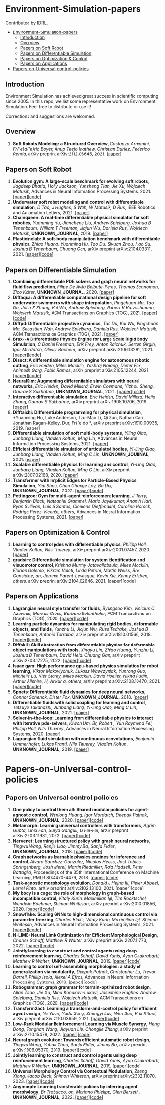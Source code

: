 # Environment-Simulation-papers

Contributed by [IDRL](https://github.com/idrl-lab).

- [Environment-Simulation-papers](#Environment-Simulation-papers)
  - [Introduction](#introduction)
  - [Overview](#Overview)
  - [Papers on Soft Robot](#papers-on-soft-robot)
  - [Papers on Differentiable Simulation](#papers-on-differentiable-simulationparallel)
  - [Papers on Optimization & Control](#papers-on-optimization--control)
  - [Papers on Applications](#papers-on-applications)
- [Papers-on-Universal-control-policies](#Papers-on-Universal-control-policies)

## Introduction

Environment Simulation has achieved great success in scientific computing since 2005. In this repo, we list some representative work on Environment Simulation. Feel free to distribute or use it!

Corrections and suggestions are welcomed.

## Overview
1. **Soft Robots Modeling: a Structured Overview**, *Costanza Armanini, Fr{\'e}d{\'e}ric Boyer, Anup Teejo Mathew, Christian Duriez, Federico Renda*, arXiv preprint arXiv:2112.03645, 2021. [[paper](https://www.researchgate.net/profile/Costanza-Armanini/publication/356841763_Soft_Robots_Modeling_a_Structured_Overview/links/637b250037878b3e87cb571d/Soft-Robots-Modeling-a-Structured-Overview.pdf)]

## Papers on Soft Robot
1. **Evolution gym: A large-scale benchmark for evolving soft robots**, *Jagdeep Bhatia, Holly Jackson, Yunsheng Tian, Jie Xu, Wojciech Matusik*, Advances in Neural Information Processing Systems, 2021. [[paper](https://proceedings.neurips.cc/paper/2021/file/118921efba23fc329e6560b27861f0c2-Paper.pdf)][[code](https://github.com/EvolutionGym)]
2. **Underwater soft robot modeling and control with differentiable simulation**, *D Tao, J Hughes, S Wah, W Matusik, D Rus*, IEEE Robotics and Automation Letters, 2021. [[paper](https://ieeexplore.ieee.org/stamp/stamp.jsp?arnumber=9392257)]
3. **Chainqueen: A real-time differentiable physical simulator for soft robotics**, *Yuanming Hu, Jiancheng Liu, Andrew Spielberg, Joshua B Tenenbaum, William T Freeman, Jiajun Wu, Daniela Rus, Wojciech Matusik*, **UNKNOWN_JOURNAL**, 2019. [[paper](https://arxiv.53yu.com/pdf/1810.01054.pdf)]
4. **Plasticinelab: A soft-body manipulation benchmark with differentiable physics**, *Zhiao Huang, Yuanming Hu, Tao Du, Siyuan Zhou, Hao Su, Joshua B Tenenbaum, Chuang Gan*, arXiv preprint arXiv:2104.03311, 2021. [[paper](https://arxiv.53yu.com/pdf/2104.03311.pdf)][[code](https://github.com/hzaskywalker/PlasticineLab)]

## Papers on Differentiable Simulation
1. **Combining differentiable PDE solvers and graph neural networks for fluid flow prediction**, *Filipe De Avila Belbute-Peres, Thomas Economon, Zico Kolter*, **UNKNOWN_JOURNAL**, 2020. [[paper](http://proceedings.mlr.press/v119/de-avila-belbute-peres20a/de-avila-belbute-peres20a.pdf)]
2. **Diffaqua: A differentiable computational design pipeline for soft underwater swimmers with shape interpolation**, *Pingchuan Ma, Tao Du, John Z Zhang, Kui Wu, Andrew Spielberg, Robert K Katzschmann, Wojciech Matusik*, ACM Transactions on Graphics (TOG), 2021. [[paper](https://dl.acm.org/doi/pdf/10.1145/3450626.3459832)][[code](https://dl.acm.org/action/downloadSupplement?doi=10.1145%2F3450626.3459832&file=3450626.3459832.vtt)]
3. **Diffpd: Differentiable projective dynamics**, *Tao Du, Kui Wu, Pingchuan Ma, Sebastien Wah, Andrew Spielberg, Daniela Rus, Wojciech Matusik*, ACM Transactions on Graphics (TOG), 2021. [[paper](https://dl.acm.org/doi/fullHtml/10.1145/3490168)]
4. **Brax--A Differentiable Physics Engine for Large Scale Rigid Body Simulation**, *C Daniel Freeman, Erik Frey, Anton Raichuk, Sertan Girgin, Igor Mordatch, Olivier Bachem*, arXiv preprint arXiv:2106.13281, 2021. [[paper](https://arxiv.53yu.com/pdf/2106.13281.pdf)][[code](https://github.com/google/brax)]
5. **Disect: A differentiable simulation engine for autonomous robotic cutting**, *Eric Heiden, Miles Macklin, Yashraj Narang, Dieter Fox, Animesh Garg, Fabio Ramos*, arXiv preprint arXiv:2105.12244, 2021. [[paper](https://arxiv.53yu.com/pdf/2105.12244.pdf)][[code](https://diff-cutting-sim.github.io/)]
6. **NeuralSim: Augmenting differentiable simulators with neural networks**, *Eric Heiden, David Millard, Erwin Coumans, Yizhou Sheng, Gaurav S Sukhatme*, **UNKNOWN_JOURNAL**, 2021. [[paper](https://arxiv.53yu.com/pdf/2011.04217.pdf)][[code](https://sites.google.com/usc.edu/neuralsim)]
7. **Interactive differentiable simulation**, *Eric Heiden, David Millard, Hejia Zhang, Gaurav S Sukhatme*, arXiv preprint arXiv:1905.10706, 2019. [[paper](https://arxiv.53yu.com/pdf/1905.10706.pdf)]
8. **Difftaichi: Differentiable programming for physical simulation**, *Yuanming Hu, Luke Anderson, Tzu-Mao Li, Qi Sun, Nathan Carr, Jonathan Ragan-Kelley, Dur, Fr{\'e}do *, arXiv preprint arXiv:1910.00935, 2019. [[paper](https://arxiv.53yu.com/pdf/1910.00935.pdf)]
9. **Differentiable simulation of soft multi-body systems**, *Yiling Qiao, Junbang Liang, Vladlen Koltun, Ming Lin*, Advances in Neural Information Processing Systems, 2021. [[paper](https://proceedings.neurips.cc/paper/2021/file/8e296a067a37563370ded05f5a3bf3ec-Paper.pdf)]
10. **Efficient differentiable simulation of articulated bodies**, *Yi-Ling Qiao, Junbang Liang, Vladlen Koltun, Ming C Lin*, **UNKNOWN_JOURNAL**, 2021. [[paper](http://proceedings.mlr.press/v139/qiao21a/qiao21a.pdf)]
11. **Scalable differentiable physics for learning and control**, *Yi-Ling Qiao, Junbang Liang, Vladlen Koltun, Ming C Lin*, arXiv preprint arXiv:2007.02168, 2020. [[paper](https://arxiv.53yu.com/pdf/2007.02168.pdf)]
12. **Transformer with Implicit Edges for Particle-Based Physics Simulation**, *Yidi Shao, Chen Change Loy, Bo Dai*, **UNKNOWN_JOURNAL**, 2022. [[paper](https://arxiv.53yu.com/pdf/2207.10860.pdf)][[code](https://github.com/ftbabi/TIE_ECCV2022)]
13. **Pettingzoo: Gym for multi-agent reinforcement learning**, *J Terry, Benjamin Black, Nathaniel Grammel, Mario Jayakumar, Ananth Hari, Ryan Sullivan, Luis S Santos, Clemens Dieffendahl, Caroline Horsch, Rodrigo Perez-Vicente, others*, Advances in Neural Information Processing Systems, 2021. [[paper](https://proceedings.neurips.cc/paper/2021/file/7ed2d3454c5eea71148b11d0c25104ff-Paper.pdf)]

## Papers on Optimization & Control
1. **Learning to control pdes with differentiable physics**, *Philipp Holl, Vladlen Koltun, Nils Thuerey*, arXiv preprint arXiv:2001.07457, 2020. [[paper](https://arxiv.53yu.com/pdf/2001.07457.pdf)]
2. **gradsim: Differentiable simulation for system identification and visuomotor control**, *Krishna Murthy Jatavallabhula, Miles Macklin, Florian Golemo, Vikram Voleti, Linda Petrini, Martin Weiss, Bre Considine, an, Jerome Parent-Levesque, Kevin Xie, Kenny Erleben, others*, arXiv preprint arXiv:2104.02646, 2021. [[paper](https://arxiv.53yu.com/pdf/2104.02646.pdf)][[code](https://gradsim.github.io/)]

## Papers on Applications
1. **Lagrangian neural style transfer for fluids**, *Byungsoo Kim, Vinicius C Azevedo, Markus Gross, Barbara Solenthaler*, ACM Transactions on Graphics (TOG), 2020. [[paper](https://arxiv.53yu.com/pdf/2005.00803.pdf)][[code](https://dl.acm.org/action/downloadSupplement?doi=10.1145%2F3386569.3392473&file=3386569.3392473.vtt)]
2. **Learning particle dynamics for manipulating rigid bodies, deformable objects, and fluids**, *Yunzhu Li, Jiajun Wu, Russ Tedrake, Joshua B Tenenbaum, Antonio Torralba*, arXiv preprint arXiv:1810.01566, 2018. [[paper](https://arxiv.53yu.com/pdf/1810.01566.pdf)][[code](http://dpi.csail.mit.edu)]
3. **Diffskill: Skill abstraction from differentiable physics for deformable object manipulations with tools**, *Xingyu Lin, Zhiao Huang, Yunzhu Li, Joshua B Tenenbaum, David Held, Chuang Gan*, arXiv preprint arXiv:2203.17275, 2022. [[paper](https://arxiv.53yu.com/pdf/2203.17275.pdf)][[code](https://github.com/Xingyu-Lin/DiffSkill)]
4. **Isaac gym: High performance gpu-based physics simulation for robot learning**, *Viktor Makoviychuk, Lukasz Wawrzyniak, Yunrong Guo, Michelle Lu, Kier Storey, Miles Macklin, David Hoeller, Nikita Rudin, Arthur Allshire, H, Ankur a, others*, arXiv preprint arXiv:2108.10470, 2021. [[paper](https://arxiv.53yu.com/pdf/2108.10470.pdf)][[code](https://developer.nvidia.com/isaac-gym)]
5. **Spnets: Differentiable fluid dynamics for deep neural networks**, *Connor Schenck, Dieter Fox*, **UNKNOWN_JOURNAL**, 2018. [[paper](http://proceedings.mlr.press/v87/schenck18a/schenck18a.pdf)]
6. **Differentiable fluids with solid coupling for learning and control**, *Tetsuya Takahashi, Junbang Liang, Yi-Ling Qiao, Ming C Lin*, **UNKNOWN_JOURNAL**, 2021. [[paper](https://ojs.aaai.org/index.php/AAAI/article/view/16764/16571)]
7. **Solver-in-the-loop: Learning from differentiable physics to interact with iterative pde-solvers**, *Kiwon Um, Br, Robert , Yun Raymond Fei, Philipp Holl, Nils Thuerey*, Advances in Neural Information Processing Systems, 2020. [[paper](https://proceedings.neurips.cc/paper/2020/file/43e4e6a6f341e00671e123714de019a8-Paper.pdf)]
8. **Lagrangian fluid simulation with continuous convolutions**, *Benjamin Ummenhofer, Lukas Prantl, Nils Thuerey, Vladlen Koltun*, **UNKNOWN_JOURNAL**, 2019. [[paper](https://openreview.net/pdf?id=B1lDoJSYDH)]

# Papers-on-Universal-control-policies

## Papers on Universal control policies
1. **One policy to control them all: Shared modular policies for agent-agnostic control**, *Wenlong Huang, Igor Mordatch, Deepak Pathak*, **UNKNOWN_JOURNAL**, 2020. [[paper](http://proceedings.mlr.press/v119/huang20d/huang20d.pdf)][[code](https://huangwl18.github.io/modular-rl/)]
2. **Metamorph: Learning universal controllers with transformers**, *Agrim Gupta, Linxi Fan, Surya Ganguli, Li Fei-Fei*, arXiv preprint arXiv:2203.11931, 2022. [[paper](https://arxiv.org/pdf/2203.11931.pdf)][[code](https://github.com/agrimgupta92/metamorph/blob/main/docker/Dockerfile)]
3. **Nervenet: Learning structured policy with graph neural networks**, *Tingwu Wang, Renjie Liao, Jimmy Ba, Sanja Fidler*, **UNKNOWN_JOURNAL**, 2018. [[paper](http://www.cs.toronto.edu/~tingwuwang/master_thesis.pdf)][[code]()]
4. **Graph networks as learnable physics engines for inference and control**, *Alvaro Sanchez-Gonzalez, Nicolas Heess, Jost Tobias Springenberg, Josh Merel, Martin Riedmiller, Raia Hadsell, Peter Battaglia*, Proceedings of the 35th International Conference on Machine Learning, PMLR 80:4470-4479, 2018. [[paper](http://proceedings.mlr.press/v80/sanchez-gonzalez18a/sanchez-gonzalez18a.pdf)][[code]()]
5. **Task-agnostic morphology evolution**, *Donald J Hejna III, Pieter Abbeel, Lerrel Pinto*, arXiv preprint arXiv:2102.13100, 2021. [[paper](https://arxiv.org/pdf/2102.13100.pdf)][[code](https://sites.google.com/view/task-agnostic-evolution)]
6. **My body is a cage: the role of morphology in graph-based incompatible control**, *Vitaly Kurin, Maximilian Igl, Tim Rocktschel, Wendelin Boehmer, Shimon Whiteson*, arXiv preprint arXiv:2010.01856, 2020. [[paper](https://arxiv.org/pdf/2010.01856.pdf?forcepdf)][[code](https://github.com/yobibyte/amorpheus)]
7. **Snowflake: Scaling GNNs to high-dimensional continuous control via parameter freezing**, *Charles Blake, Vitaly Kurin, Maximilian Igl, Shimon Whiteson*, Advances in Neural Information Processing Systems, 2021. [[paper](https://proceedings.neurips.cc/paper/2021/file/c952ce98517ac529c60744ac28364b03-Paper.pdf)][[code]()]
8. **N-LIMB: Neural Limb Optimization for Efficient Morphological Design**, *Charles Schaff, Matthew R Walter*, arXiv preprint arXiv:2207.11773, 2022. [[paper](https://arxiv.org/pdf/2207.11773.pdf)][[code](https://sites.google.com/ttic.edu/nlimb)]
9. **Jointly learning to construct and control agents using deep reinforcement learning**, *Charles Schaff, David Yunis, Ayan Chakrabarti, Matthew R Walter*, **UNKNOWN_JOURNAL**, 2019. [[paper](https://arxiv.org/pdf/1801.01432.pdf)][[code](http://ttic.uchicago.edu/˜cbschaff/nlimb.)]
10. **Learning to control self-assembling morphologies: a study of generalization via modularity**, *Deepak Pathak, Christopher Lu, Trevor Darrell, Phillip Isola, Alexei A Efros*, Advances in Neural Information Processing Systems, 2019. [[paper](https://proceedings.neurips.cc/paper/2019/file/c26820b8a4c1b3c2aa868d6d57e14a79-Paper.pdf)][[code]( https://pathak22.github.io/modular-assemblies/)]
11. **Robogrammar: graph grammar for terrain-optimized robot design**, *Allan Zhao, Jie Xu, Mina Konakovi-Lukovi, Josephine Hughes, Andrew Spielberg, Daniela Rus, Wojciech Matusik*, ACM Transactions on Graphics (TOG), 2020. [[paper](https://dl.acm.org/doi/pdf/10.1145/3414685.3417831)][[code]()]
12. **Transform2act: Learning a transform-and-control policy for efficient agent design**, *Ye Yuan, Yuda Song, Zhengyi Luo, Wen Sun, Kris Kitani*, arXiv preprint arXiv:2110.03659, 2021. [[paper](https://arxiv.org/pdf/2110.03659.pdf)][[code](https://sites.google.com/view/transform2act)]
13. **Low-Rank Modular Reinforcement Learning via Muscle Synergy**, *Heng Dong, Tonghan Wang, Jiayuan Liu, Chongjie Zhang*, arXiv preprint arXiv:2210.15479, 2022. [[paper](https://arxiv.org/pdf/2210.15479.pdf)][[code](https://github.com/drdh/Synergy-RL)]
14. **Neural graph evolution: Towards efficient automatic robot design**, *Tingwu Wang, Yuhao Zhou, Sanja Fidler, Jimmy Ba*, arXiv preprint arXiv:1906.05370, 2019. [[paper](https://arxiv.org/pdf/1906.05370.pdf)][[code](https://github.com/WilsonWangTHU/neural_graph_evolution)]
15. **Jointly learning to construct and control agents using deep reinforcement learning**, *Charles Schaff, David Yunis, Ayan Chakrabarti, Matthew R Walter*, **UNKNOWN_JOURNAL**, 2019. [[paper](https://arxiv.org/pdf/1801.01432.pdf)][[code](http://ttic.uchicago.edu/˜cbschaff/nlimb.)]
16. **Universal Morphology Control via Contextual Modulation**, *Zheng Xiong, Jacob Beck, Shimon Whiteson*, arXiv preprint arXiv:2302.11070, 2023. [[paper](https://arxiv.org/pdf/2302.11070.pdf)][[code]()]
17. **Anymorph: Learning transferable polices by inferring agent morphology**, *Br Trabucco, on, Mariano Phielipp, Glen Berseth*, **UNKNOWN_JOURNAL**, 2022. [[paper](https://proceedings.mlr.press/v162/trabucco22b/trabucco22b.pdf)][[code]()]
